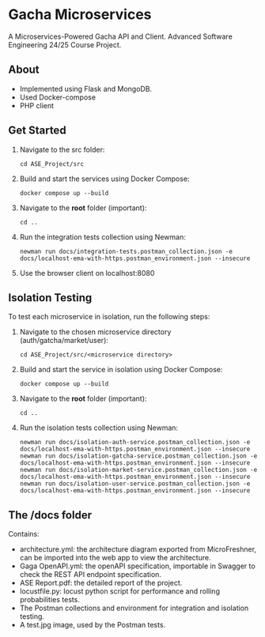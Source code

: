 # Gacha Microservices

A Microservices-Powered Gacha API and Client.
Advanced Software Engineering 24/25 Course Project.

## About
- Implemented using Flask and MongoDB.
- Used Docker-compose
- PHP client

## Get Started

1. Navigate to the src folder:
   
   ```shell
   cd ASE_Project/src
   ```

2. Build and start the services using Docker Compose:
   
   ```shell
   docker compose up --build
   ```

3. Navigate to the **root** folder (important):
   
   ```shell
   cd ..
   ```

4. Run the integration tests collection using Newman:
   
   ```shell
   newman run docs/integration-tests.postman_collection.json -e docs/localhost-ema-with-https.postman_environment.json --insecure
   ```

5. Use the browser client on localhost:8080

## Isolation Testing

To test each microservice in isolation, run the following steps:

1. Navigate to the chosen microservice directory (auth/gatcha/market/user):
   
   ```shell
   cd ASE_Project/src/<microservice directory>
   ```

2. Build and start the service in isolation using Docker Compose:
   
   ```shell
   docker compose up --build
   ```

3. Navigate to the **root** folder (important):
   
   ```shell
   cd ..
   ```

4. Run the isolation tests collection using Newman:
   
   ```shell
   newman run docs/isolation-auth-service.postman_collection.json -e docs/localhost-ema-with-https.postman_environment.json --insecure
   newman run docs/isolation-gatcha-service.postman_collection.json -e docs/localhost-ema-with-https.postman_environment.json --insecure
   newman run docs/isolation-market-service.postman_collection.json -e docs/localhost-ema-with-https.postman_environment.json --insecure
   newman run docs/isolation-user-service.postman_collection.json -e docs/localhost-ema-with-https.postman_environment.json --insecure
   ```

## The /docs folder

Contains:

- architecture.yml: the architecture diagram exported from MicroFreshner, can be imported into the web app to view the architecture.
- Gaga OpenAPI.yml: the openAPI specification, importable in Swagger to check the REST API endpoint specification.
- ASE Report.pdf: the detailed report of the project.
- locustfile.py: locust python script for performance and rolling probabilities tests.
- The Postman collections and environment for integration and isolation testing.
- A test.jpg image, used by the Postman tests.
